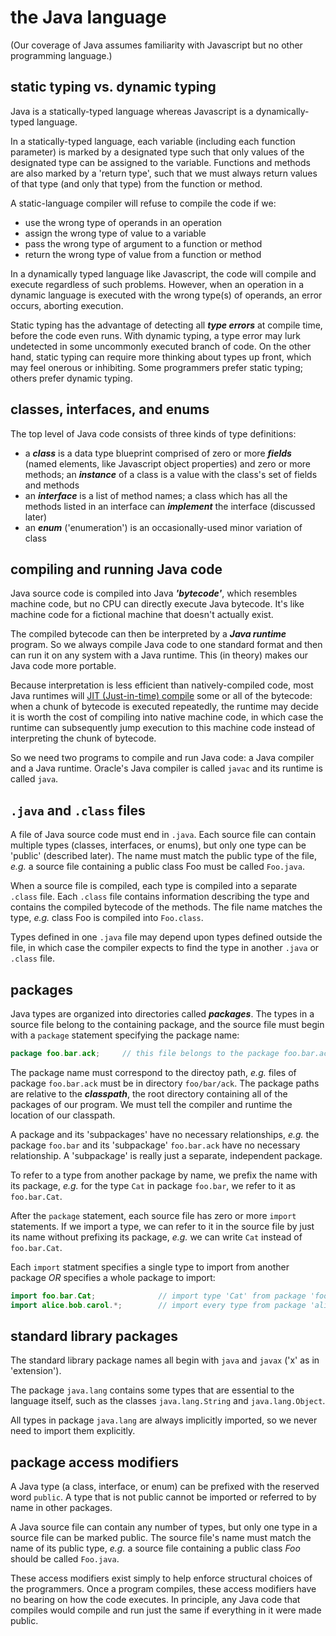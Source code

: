 # the Java language

(Our coverage of Java assumes familiarity with Javascript but no other programming language.)

## static typing vs. dynamic typing

Java is a statically-typed language whereas Javascript is a dynamically-typed language.

In a statically-typed language, each variable (including each function parameter) is marked by a designated type such that only values of the designated type can be assigned to the variable. Functions and methods are also marked by a 'return type', such that we must always return values of that type (and only that type) from the function or method.

A static-language compiler will refuse to compile the code if we:

 - use the wrong type of operands in an operation
 - assign the wrong type of value to a variable
 - pass the wrong type of argument to a function or method
 - return the wrong type of value from a function or method

In a dynamically typed language like Javascript, the code will compile and execute regardless of such problems. However, when an operation in a dynamic language is executed with the wrong type(s) of operands, an error occurs, aborting execution.

Static typing has the advantage of detecting all ***type errors*** at compile time, before the code even runs. With dynamic typing, a type error may lurk undetected in some uncommonly executed branch of code. On the other hand, static typing can require more thinking about types up front, which may feel onerous or inhibiting. Some programmers prefer static typing; others prefer dynamic typing.

## classes, interfaces, and enums

The top level of Java code consists of three kinds of type definitions:

 - a ***class*** is a data type blueprint comprised of zero or more ***fields*** (named elements, like Javascript object properties) and zero or more methods; an ***instance*** of a class is a value with the class's set of fields and methods
 - an ***interface*** is a list of method names; a class which has all the methods listed in an interface can ***implement*** the interface (discussed later)
 - an ***enum*** ('enumeration') is an occasionally-used minor variation of class

## compiling and running Java code

Java source code is compiled into Java ***'bytecode'***, which resembles machine code, but no CPU can directly execute Java bytecode. It's like machine code for a fictional machine that doesn't actually exist.

The compiled bytecode can then be interpreted by a ***Java runtime*** program. So we always compile Java code to one standard format and then can run it on any system with a Java runtime. This (in theory) makes our Java code more portable.

Because interpretation is less efficient than natively-compiled code, most Java runtimes will [JIT (Just-in-time) compile](https://en.wikipedia.org/wiki/Just-in-time_compilation) some or all of the bytecode: when a chunk of bytecode is executed repeatedly, the runtime may decide it is worth the cost of compiling into native machine code, in which case the runtime can subsequently jump execution to this machine code instead of interpreting the chunk of bytecode.

So we need two programs to compile and run Java code: a Java compiler and a Java runtime. Oracle's Java compiler is called `javac` and its runtime is called `java`.

## `.java` and `.class` files

A file of Java source code must end in `.java`. Each source file can contain multiple types (classes, interfaces, or enums), but only one type can be 'public' (described later). The name must match the public type of the file, *e.g.* a source file containing a public class Foo must be called `Foo.java`.

When a source file is compiled, each type is compiled into a separate `.class` file. Each `.class` file contains information describing the type and contains the compiled bytecode of the methods. The file name matches the type, *e.g.* class Foo is compiled into `Foo.class`.

Types defined in one `.java` file may depend upon types defined outside the file, in which case the compiler expects to find the type in another `.java` or `.class` file.

## packages

Java types are organized into directories called ***packages***. The types in a source file belong to the containing package, and the source file must begin with a `package` statement specifying the package name:

```java
package foo.bar.ack;     // this file belongs to the package foo.bar.ack
```

The package name must correspond to the directoy path, *e.g.* files of package `foo.bar.ack` must be in directory `foo/bar/ack`. The package paths are relative to the ***classpath***, the root directory containing all of the packages of our program. We must tell the compiler and runtime the location of our classpath.

A package and its 'subpackages' have no necessary relationships, *e.g.* the package `foo.bar` and its 'subpackage' `foo.bar.ack` have no necessary relationship. A 'subpackage' is really just a separate, independent package.

To refer to a type from another package by name, we prefix the name with its package, *e.g.* for the type `Cat` in package `foo.bar`, we refer to it as `foo.bar.Cat`.

After the `package` statement, each source file has zero or more `import` statements. If we import a type, we can refer to it in the source file by just its name without prefixing its package, *e.g.* we can write `Cat` instead of `foo.bar.Cat`.

Each `import` statment specifies a single type to import from another package *OR* specifies a whole package to import:

```java
import foo.bar.Cat;              // import type 'Cat' from package 'foo.bar'
import alice.bob.carol.*;        // import every type from package 'alice.bob.carol'
```

## standard library packages

The standard library package names all begin with `java` and `javax` ('x' as in 'extension').

The package `java.lang` contains some types that are essential to the language itself, such as the classes `java.lang.String` and `java.lang.Object`.

All types in package `java.lang` are always implicitly imported, so we never need to import them explicitly.

## package access modifiers

A Java type (a class, interface, or enum) can be prefixed with the reserved word `public`. A type that is not public cannot be imported or referred to by name in other packages.

A Java source file can contain any number of types, but only one type in a source file can be marked public. The source file's name must match the name of its public type, *e.g.* a source file containing a public class *Foo* should be called `Foo.java`.

These access modifiers exist simply to help enforce structural choices of the programmers. Once a program compiles, these access modifiers have no bearing on how the code executes. In principle, any Java code that compiles would compile and run just the same if everything in it were made public.
